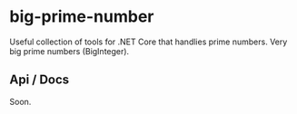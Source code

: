 # big-prime-number
Useful collection of tools for .NET Core that handlies prime numbers. Very big prime numbers (BigInteger).

## Api / Docs
Soon.
